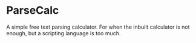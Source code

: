 # ParseCalc
A simple free text parsing calculator. For when the inbuilt calculator is not enough, but a scripting language is too much.
